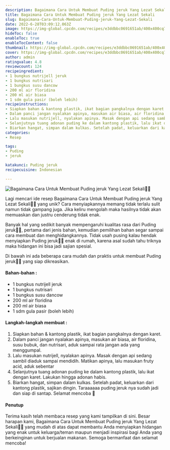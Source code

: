 ```yaml
---
description: Bagaimana Cara Untuk Membuat Puding jeruk Yang Lezat Sekali"
title: Bagaimana Cara Untuk Membuat Puding jeruk Yang Lezat Sekali
slug: Bagaimana-Cara-Untuk-Membuat-Puding-jeruk-Yang-Lezat-Sekali
date: 2022-6-28T03:09:12.063Z
image: https://img-global.cpcdn.com/recipes/e3ddbbc0691651ab/400x400cq70/photo.jpg
hideToc: false
enableToc: true
enableTocContent: false
thumbnail: https://img-global.cpcdn.com/recipes/e3ddbbc0691651ab/400x400cq70/photo.jpg
cover: https://img-global.cpcdn.com/recipes/e3ddbbc0691651ab/400x400cq70/photo.jpg
author: admin
ratingvalue: 4.8
reviewcount: 124
recipeingredient:
- 1 bungkus nutrijell jeruk
- 1 bungkus nutrisari
- 1 bungkus susu dancow
- 200 ml air floridina
- 200 ml air biasa
- 1 sdm gula pasir (boleh lebih)
recipeinstructions:
- Siapkan bahan & kantong plastik, ikat bagian pangkalnya dengan karet.
- Dalam panci jangan nyalakan apinya, masukan air biasa, air floridina, susu bubuk, dan nutrisari, aduk sampai rata jangan ada yang menggumpal.
- Lalu masukan nutrijell, nyalakan apinya. Masak dengan api sedang sambil diaduk sampai mendidih. Matikan apinya, lalu masukan fruty acid, aduk sebentar
- Selanjutnya tuang adonan puding ke dalam kantong plastik, lalu ikat dengan karet. Lakukan hingga adonan habis.
- Biarkan hangat, simpan dalam kulkas. Setelah padat, keluarkan dari kantong plastik, sajikan dingin. Taraaaaaa puding jeruk nya sudah jadi dan siap di santap. Selamat mencoba 🤗
categories:
- Resep

tags:
- Puding
- jeruk

katakunci: Puding jeruk
recipecuisine: Indonesian

---
```


![Bagaimana Cara Untuk Membuat Puding jeruk Yang Lezat Sekali👩‍🍳](https://img-global.cpcdn.com/recipes/e3ddbbc0691651ab/400x400cq70/photo.jpg)

Lagi mencari ide resep Bagaimana Cara Untuk Membuat Puding jeruk Yang Lezat Sekali👩‍🍳 yang unik? Cara menyiapkannya memang tidak terlalu sulit namun tidak gampang juga. Jika keliru mengolah maka hasilnya tidak akan memuaskan dan justru cenderung tidak enak.

Banyak hal yang sedikit banyak mempengaruhi kualitas rasa dari Puding jeruk👩‍🍳, pertama dari jenis bahan, kemudian pemilihan bahan segar sampai cara membuat dan menghidangkannya. Tidak usah pusing kalau hendak menyiapkan Puding jeruk👩‍🍳 enak di rumah, karena asal sudah tahu triknya maka hidangan ini bisa jadi sajian spesial.

Di bawah ini ada beberapa cara mudah dan praktis untuk membuat Puding jeruk👩‍🍳 yang siap dikreasikan.

<!--inarticleads1-->

#### Bahan-bahan :

- 1 bungkus nutrijell jeruk
- 1 bungkus nutrisari
- 1 bungkus susu dancow
- 200 ml air floridina
- 200 ml air biasa
- 1 sdm gula pasir (boleh lebih)

<!--inarticleads2-->

#### Langkah-langkah membuat :

1. Siapkan bahan & kantong plastik, ikat bagian pangkalnya dengan karet.
1. Dalam panci jangan nyalakan apinya, masukan air biasa, air floridina, susu bubuk, dan nutrisari, aduk sampai rata jangan ada yang menggumpal.
1. Lalu masukan nutrijell, nyalakan apinya. Masak dengan api sedang sambil diaduk sampai mendidih. Matikan apinya, lalu masukan fruty acid, aduk sebentar
1. Selanjutnya tuang adonan puding ke dalam kantong plastik, lalu ikat dengan karet. Lakukan hingga adonan habis.
1. Biarkan hangat, simpan dalam kulkas. Setelah padat, keluarkan dari kantong plastik, sajikan dingin. Taraaaaaa puding jeruk nya sudah jadi dan siap di santap. Selamat mencoba 🤗

#### Penutup

Terima kasih telah membaca resep yang kami tampilkan di sini. Besar harapan kami, Bagaimana Cara Untuk Membuat Puding jeruk Yang Lezat Sekali👩‍🍳 yang mudah di atas dapat membantu Anda menyiapkan hidangan yang enak untuk keluarga/teman maupun menjadi inspirasi bagi Anda yang berkeinginan untuk berjualan makanan. Semoga bermanfaat dan selamat mencoba!
